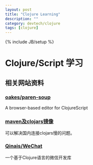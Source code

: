 ```yaml
---
layout: post
title: "Clojure Learning"
description: ""
category: devtech/clojure
tags: [clojure]
---
```

{% include JB/setup %}

# Clojure/Script 学习

## 相关网站资料

### [oakes/paren-soup](https://github.com/oakes/paren-soup)

A browser-based editor for ClojureScript

### [maven及clojars镜像](http://lbp0200-maven.daoapp.io/)

可以解决国内连接clojars慢的问题。

### [Qinais/WeChat](https://github.com/qinains/wechat)

一个基于Clojure语言的微信开发库
